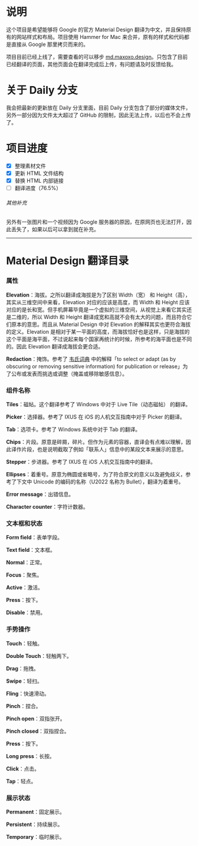 # 说明
这个项目是希望能够将 Google 的官方 Material Design 翻译为中文，并且保持原有的网站样式和布局。项目使用 Hammer for Mac 来合并，原有的样式和代码都是直接从 Google 那里拷贝而来的。

项目目前已经上线了，需要查看的可以移步 [md.maxoxo.design](http://md.maxoxo.design)。只包含了目前已经翻译的页面，其他页面会在翻译完成后上传，有问题请及时反馈给我。

# 关于 Daily 分支
我会把最新的更新放在 Daily 分支里面，目前 Daily 分支包含了部分的媒体文件，另外一部分因为文件太大超过了 GitHub 的限制，因此无法上传，以后也不会上传了。

# 项目进度
- [x] 整理素材文件
- [x] 更新 HTML 文件结构
- [x] 替换 HTML 内部链接
- [ ] 翻译进度（76.5%）

###### 其他补充
另外有一张图片和一个视频因为 Google 服务器的原因，在原网页也无法打开，因此丢失了，如果以后可以拿到就在补充。

***

# Material Design 翻译目录

### 属性

**Elevation**：海拔。之所以翻译成海拔是为了区别 Width（宽） 和 Height（高），其实从三维空间中来看，Elevation 对应的应该是高度，而 Width 和 Height 应该对应的是长和宽。但手机屏幕毕竟是一个虚拟的三维空间，从视觉上来看它其实还是二维的，所以 Width 和 Height 翻译成宽和高就不会有太大的问题，而且符合它们原本的意思。而且从 Material Design 中对 Elevation 的解释其实也更符合海拔的定义。Elevation 是相对于某一平面的高度，而海拔恰好也是这样，只是海拔的这个平面是海平面，不过说起来每个国家再统计的时候，所参考的海平面也是不同的。因此 Elevation 翻译成海拔会更合适。

**Redaction**：掩饰。参考了 [韦氏词典](https://www.merriam-webster.com/dictionary/redacting) 中的解释「to select or adapt (as by obscuring or removing sensitive information) for publication or release」为了公布或发表而挑选或调整（掩盖或移除敏感信息）。

### 组件名称

**Tiles**：磁帖。这个翻译参考了 Windows 中对于 Live Tile（动态磁帖） 的翻译。

**Picker**：选择器。参考了 IXUS 在 iOS 的人机交互指南中对于 Picker 的翻译。

**Tab**：选项卡。参考了 Windows 系统中对于 Tab 的翻译。

**Chips**：片段。原意是碎屑，碎片。但作为元素的容器，直译会有点难以理解，因此译作片段，也是说明截取了例如「联系人」信息中的某段文本来展示的意思。

**Stepper**：步进器。参考了 IXUS 在 iOS 人机交互指南中的翻译。

**Ellipses**：着重号。原意为椭圆或省略号，为了符合原文的意义以及避免歧义，参考了下文中 Unicode 的编码的名称（U2022 名称为 Bullet），翻译为着重号。

**Error message**：出错信息。

**Character counter**：字符计数器。

### 文本框和状态

**Form field**：表单字段。

**Text field**：文本框。

**Normal**：正常。

**Focus**：聚焦。

**Active**：激活。

**Press**：按下。

**Disable**：禁用。

### 手势操作

**Touch**：轻触。

**Double Touch**：轻触两下。

**Drag**：拖拽。

**Swipe**：轻扫。

**Fling**：快速滑动。

**Pinch**：捏合。

**Pinch open**：双指张开。

**Pinch closed**：双指捏合。

**Press**：按下。

**Long press**：长按。

**Click**：点击。

**Tap**：轻点。

### 展示状态

**Permanent**：固定展示。

**Persistent**：持续展示。

**Temporary**：临时展示。
